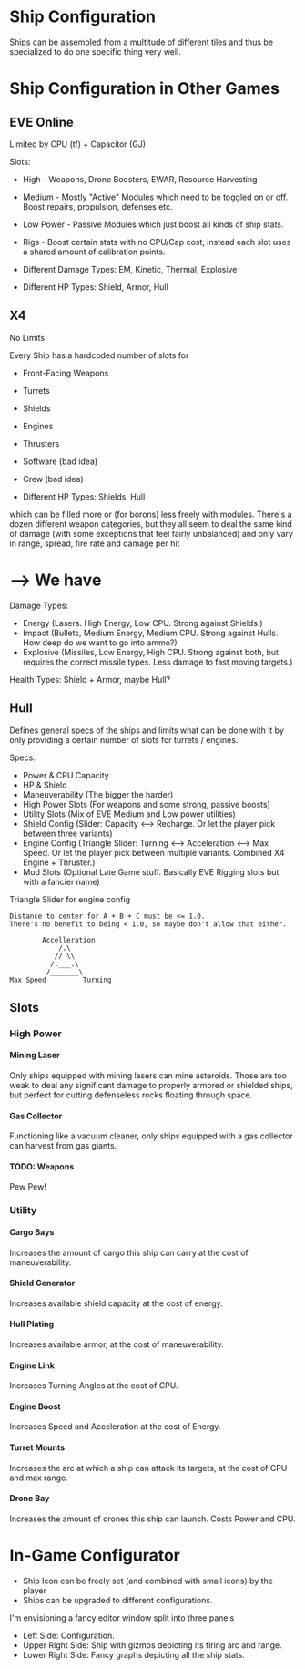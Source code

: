 # Ship Configuration

Ships can be assembled from a multitude of different tiles and thus be specialized to do one specific thing very well.

# Ship Configuration in Other Games
## EVE Online
Limited by CPU (tf) + Capacitor (GJ)

Slots:
- High - Weapons, Drone Boosters, EWAR, Resource Harvesting
- Medium - Mostly "Active" Modules which need to be toggled on or off. Boost repairs, propulsion, defenses etc.
- Low Power - Passive Modules which just boost all kinds of ship stats. 
- Rigs - Boost certain stats with no CPU/Cap cost, instead each slot uses a shared amount of calibration points.


- Different Damage Types: EM, Kinetic, Thermal, Explosive
- Different HP Types: Shield, Armor, Hull

## X4
No Limits

Every Ship has a hardcoded number of slots for
- Front-Facing Weapons 
- Turrets
- Shields
- Engines
- Thrusters
- Software (bad idea)
- Crew (bad idea)


- Different HP Types: Shields, Hull

which can be filled more or (for borons) less freely with modules. There's a dozen different weapon categories, but they all seem to deal the same kind of damage (with some exceptions that feel fairly unbalanced) and only vary in range, spread, fire rate and damage per hit


# --> We have

Damage Types: 
- Energy (Lasers. High Energy, Low CPU. Strong against Shields.)
- Impact (Bullets, Medium Energy, Medium CPU. Strong against Hulls. How deep do we want to go into ammo?)
- Explosive (Missiles, Low Energy, High CPU. Strong against both, but requires the correct missile types. Less damage to fast moving targets.)

Health Types: Shield + Armor, maybe Hull?

## Hull 
Defines general specs of the ships and limits what can be done with it by only providing a certain number of slots for turrets / engines.

Specs:
- Power & CPU Capacity
- HP & Shield
- Maneuverability (The bigger the harder)
- High Power Slots (For weapons and some strong, passive boosts)
- Utility Slots (Mix of EVE Medium and Low power utilities)
- Shield Config (Slider: Capacity <--> Recharge. Or let the player pick between three variants)
- Engine Config (Triangle Slider: Turning <--> Acceleration <--> Max Speed. Or let the player pick between multiple variants. Combined X4 Engine + Thruster.)
- Mod Slots (Optional Late Game stuff. Basically EVE Rigging slots but with a fancier name)


Triangle Slider for engine config
```
Distance to center for A + B + C must be <= 1.0.
There's no benefit to being < 1.0, so maybe don't allow that either.

        Accelleration
            /.\
           // \\
          /.___.\
         /_______\
Max Speed         Turning
```

## Slots

### High Power
#### Mining Laser
Only ships equipped with mining lasers can mine asteroids. Those are too weak to deal any significant damage to properly armored or shielded ships, but perfect for cutting defenseless rocks floating through space.

#### Gas Collector
Functioning like a vacuum cleaner, only ships equipped with a gas collector can harvest from gas giants.

#### TODO: Weapons
Pew Pew!

### Utility
#### Cargo Bays
Increases the amount of cargo this ship can carry at the cost of maneuverability.

#### Shield Generator
Increases available shield capacity at the cost of energy.

#### Hull Plating
Increases available armor, at the cost of maneuverability.

#### Engine Link
Increases Turning Angles at the cost of CPU.

#### Engine Boost
Increases Speed and Acceleration at the cost of Energy.

#### Turret Mounts
Increases the arc at which a ship can attack its targets, at the cost of CPU and max range.

#### Drone Bay
Increases the amount of drones this ship can launch. Costs Power and CPU.



# In-Game Configurator
- Ship Icon can be freely set (and combined with small icons) by the player
- Ships can be upgraded to different configurations.

I'm envisioning a fancy editor window split into three panels
- Left Side: Configuration. 
- Upper Right Side: Ship with gizmos depicting its firing arc and range.
- Lower Right Side: Fancy graphs depicting all the ship stats.
